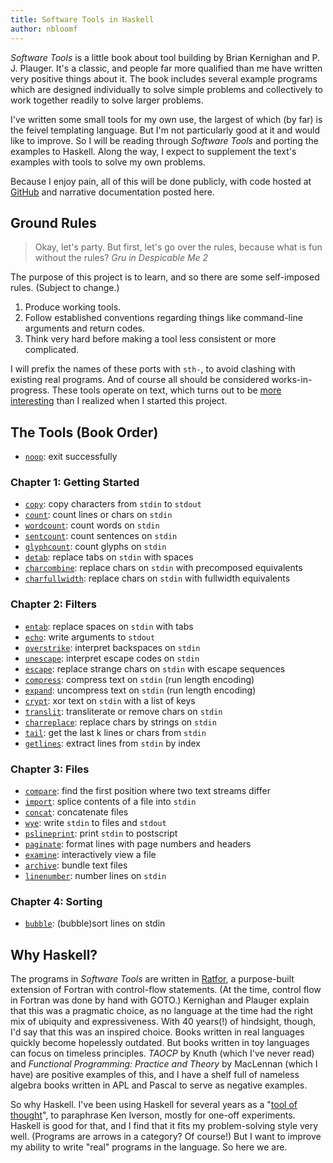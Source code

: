 ```yaml
---
title: Software Tools in Haskell
author: nbloomf
---
```


*Software Tools* is a little book about tool building by Brian Kernighan and P. J. Plauger. It's a classic, and people far more qualified than me have written very positive things about it. The book includes several example programs which are designed individually to solve simple problems and collectively to work together readily to solve larger problems.

I've written some small tools for my own use, the largest of which (by far) is the feivel templating language. But I'm not particularly good at it and would like to improve. So I will be reading through *Software Tools* and porting the examples to Haskell. Along the way, I expect to supplement the text's examples with tools to solve my own problems.

Because I enjoy pain, all of this will be done publicly, with code hosted at [GitHub](http://github.com/nbloomf/st-haskell) and narrative documentation posted here.


## Ground Rules

> Okay, let's party. But first, let's go over the rules, because what is fun without the rules?
> <cite>Gru in *Despicable Me 2*</cite>

The purpose of this project is to learn, and so there are some self-imposed rules. (Subject to change.)

1. Produce working tools.
2. Follow established conventions regarding things like command-line arguments and return codes.
3. Think very hard before making a tool less consistent or more complicated.

I will prefix the names of these ports with ``sth-``, to avoid clashing with existing real programs. And of course all should be considered works-in-progress. These tools operate on text, which turns out to be [more interesting](/pages/sth/formats.html) than I realized when I started this project.


## The Tools (Book Order)

* [``noop``](/posts/2016-02-08-software-tools-in-haskell-noop.html): exit successfully

### Chapter 1: Getting Started

* [``copy``](/posts/2016-02-10-software-tools-in-haskell-copy.html): copy characters from ``stdin`` to ``stdout``
* [``count``](/posts/2016-02-11-software-tools-in-haskell-count.html): count lines or chars on ``stdin``
* [``wordcount``](/posts/2016-02-12-software-tools-in-haskell-wordcount.html): count words on ``stdin``
* [``sentcount``](/posts/2016-02-13-software-tools-in-haskell-sentcount.html): count sentences on ``stdin``
* [``glyphcount``](/posts/2016-02-14-software-tools-in-haskell-glyphcount.html): count glyphs on ``stdin``
* [``detab``](/posts/2016-02-15-software-tools-in-haskell-detab.html): replace tabs on ``stdin`` with spaces
* [``charcombine``](/posts/2016-02-16-software-tools-in-haskell-charcombine.html): replace chars on ``stdin`` with precomposed equivalents
* [``charfullwidth``](/posts/2016-02-17-software-tools-in-haskell-charfullwidth.html): replace chars on ``stdin`` with fullwidth equivalents

### Chapter 2: Filters

* [``entab``](/posts/2016-02-18-software-tools-in-haskell-charfullwidth.html): replace spaces on ``stdin`` with tabs
* [``echo``](/pages/sth/tool/echo.html): write arguments to ``stdout``
* [``overstrike``](/pages/sth/tool/overstrike.html): interpret backspaces on ``stdin``
* [``unescape``](/pages/sth/tool/unescape.html): interpret escape codes on ``stdin``
* [``escape``](/pages/sth/tool/escape.html): replace strange chars on ``stdin`` with escape sequences
* [``compress``](/pages/sth/tool/compress.html): compress text on ``stdin`` (run length encoding)
* [``expand``](/pages/sth/tool/expand.html): uncompress text on ``stdin`` (run length encoding)
* [``crypt``](/pages/sth/tool/crypt.html): xor text on ``stdin`` with a list of keys
* [``translit``](/pages/sth/tool/translit.html): transliterate or remove chars on ``stdin``
* [``charreplace``](/pages/sth/tool/charreplace.html): replace chars by strings on ``stdin``
* [``tail``](/pages/sth/tool/tail.html): get the last k lines or chars from ``stdin``
* [``getlines``](/pages/sth/tool/getlines.html): extract lines from ``stdin`` by index

### Chapter 3: Files

* [``compare``](/pages/sth/tool/compare.html): find the first position where two text streams differ
* [``import``](/pages/sth/tool/import.html): splice contents of a file into ``stdin``
* [``concat``](/pages/sth/tool/concat.html): concatenate files
* [``wye``](/pages/sth/tool/wye.html): write ``stdin`` to files and ``stdout``
* [``pslineprint``](/pages/sth/tool/pslineprint.html): print ``stdin`` to postscript
* [``paginate``](/pages/sth/tool/paginate.html): format lines with page numbers and headers
* [``examine``](/pages/sth/tool/examine.html): interactively view a file
* [``archive``](/pages/sth/tool/archive.html): bundle text files
* [``linenumber``](/pages/sth/tool/linenumber.html): number lines on ``stdin``

### Chapter 4: Sorting

* [``bubble``](/pages/sth/tool/bubble.html): (bubble)sort lines on stdin


## Why Haskell?

The programs in *Software Tools* are written in [Ratfor](https://en.wikipedia.org/wiki/Ratfor), a purpose-built extension of Fortran with control-flow statements. (At the time, control flow in Fortran was done by hand with GOTO.) Kernighan and Plauger explain that this was a pragmatic choice, as no language at the time had the right mix of ubiquity and expressiveness. With 40 years(!) of hindsight, though, I'd say that this was an inspired choice. Books written in real languages quickly become hopelessly outdated. But books written in toy languages can focus on timeless principles. *TAOCP* by Knuth (which I've never read) and *Functional Programming: Practice and Theory* by MacLennan (which I have) are positive examples of this, and I have a shelf full of nameless algebra books written in APL and Pascal to serve as negative examples.

So why Haskell. I've been using Haskell for several years as a "[tool of thought](http://www.jsoftware.com/papers/tot.htm)", to paraphrase Ken Iverson, mostly for one-off experiments. Haskell is good for that, and I find that it fits my problem-solving style very well. (Programs are arrows in a category? Of course!) But I want to improve my ability to write "real" programs in the language. So here we are.
